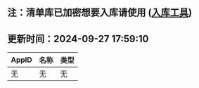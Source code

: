 ## 注：清单库已加密想要入库请使用 ([入库工具](https://github.com/BlankTMing/ManifestAutoUpdate/releases))

## 更新时间：2024-09-27 17:59:10
| AppID | 名称 | 类型  |
| :-------------------- | :----------------------------- | :----------- |
| 无 | 无 | 无 |
